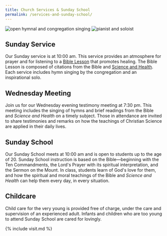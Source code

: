 ```yaml
---
title: Church Services & Sunday School
permalink: /services-and-sunday-school/
---
```


<div class="content-and-sidebar">

<section markdown="1">

<aside class="carousel">
  <img alt="open hymnal and congregation singing" data-lazy="/media/hymn293.jpg">
  <img alt="pianist and soloist" data-lazy="/media/musicians.jpg">
  <img alt="" data-lazy="/media/ss-readings-1.jpg">
  <img alt="" data-lazy="/media/ss-christmas-1.jpg">
  <img alt="" data-lazy="/media/ss-readings-2.jpg">
  <img alt="" data-lazy="/media/ss-christmas-2.jpg">
</aside>

## Sunday Service

Our Sunday service is at <time datetime="10:00">10:00 am</time>.  This service
provides an atmosphere for prayer and for listening to a
<a href="https://www.christianscience.com/publications-and-activities/bible-lessons" rel="external">Bible Lesson</a>
that promotes healing.  The Bible Lesson is composed of citations from the Bible and
<a href="https://www.christianscience.com/the-christian-science-pastor/science-and-health" rel="external">Science and Health</a>.
Each service includes hymn singing by the congregation and an inspirational solo.

## Wednesday Meeting

Join us for our Wednesday evening testimony meeting at <time
datetime="19:30">7:30 pm</time>. This meeting includes the singing of hymns and
brief readings from the Bible and *Science and Health* on a timely subject. Those
in attendance are invited to share testimonies and remarks on how the teachings
of Christian Science are applied in their daily lives.

## Sunday School

Our Sunday School meets at <time datetime="10:00">10:00 am</time> and is open to
students up to the age of 20. Sunday School instruction is based on the
Bible—beginning with the Ten Commandments, the Lord's Prayer with its spiritual
interpretation, and the Sermon on the Mount.  In class, students learn of God's
love for them, and how the spiritual and moral teachings of the Bible and
*Science and Health* can help them every day, in every situation.

## Childcare

Child care for the very young is provided free of charge, under the care and
supervision of an experienced adult. Infants and children who are too young to
attend Sunday School are cared for lovingly.

</section>

<aside class="left" markdown="1">
{% include visit.md %}
</aside>

</div>
